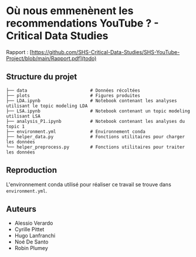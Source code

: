 # Où nous emmenènent les recommendations YouTube ? - Critical Data Studies

Rapport : [https://github.com/SHS-Critical-Data-Studies/SHS-YouTube-Project/blob/main/Rapport.pdf](todo)

## Structure du projet

```
├── data                        # Données récoltées
├── plots                       # Figures produites
├── LDA.ipynb                   # Notebook contenant les analyses utilisant le topic modeling LDA
├── LSA.ipynb                   # Notebook contenant un topic modeling utilisant LSA
├── analysis_P1.ipynb           # Notebook contenant les analyses du topic 1
├── environment.yml             # Environnement conda
├── helper_data.py              # Fonctions utilitaires pour charger les données
└── helper_preprocess.py        # Fonctions utilitaires pour traiter les données
```

## Reproduction
L'environnement conda utilisé pour réaliser ce travail se trouve dans ```environment.yml```.

## Auteurs
- Alessio Verardo
- Cyrille Pittet
- Hugo Lanfranchi
- Noé De Santo
- Robin Plumey
